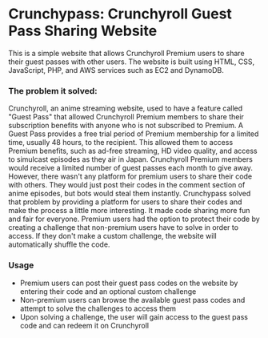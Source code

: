 # Crunchypass: Crunchyroll Guest Pass Sharing Website
This is a simple website that allows Crunchyroll Premium users to share their guest passes with other users. The website is built using HTML, CSS, JavaScript, PHP, and AWS services such as EC2 and DynamoDB.

<h3>The problem it solved: </h3>

Crunchyroll, an anime streaming website, used to have a feature called "Guest Pass" that allowed Crunchyroll Premium members to share their subscription benefits with anyone who is not subscribed to Premium. A Guest Pass provides a free trial period of Premium membership for a limited time, usually 48 hours, to the recipient. This allowed them to access Premium benefits, such as ad-free streaming, HD video quality, and access to simulcast episodes as they air in Japan. Crunchyroll Premium members would receive a limited number of guest passes each month to give away. However, there wasn't any platform for premium users to share their code with others. They would just post their codes in the comment section of anime episodes, but bots would steal them instantly. Crunchypass solved that problem by providing a platform for users to share their codes and make the process a little more interesting. It made code sharing more fun and fair for everyone. Premium users had the option to protect their code by creating a challenge that non-premium users have to solve in order to access. If they don't make a custom challenge, the website will automatically shuffle the code.

<h3>Usage</h3>

* Premium users can post their guest pass codes on the website by entering their code and an optional custom challenge
* Non-premium users can browse the available guest pass codes and attempt to solve the challenges to access them
* Upon solving a challenge, the user will gain access to the guest pass code and can redeem it on Crunchyroll
